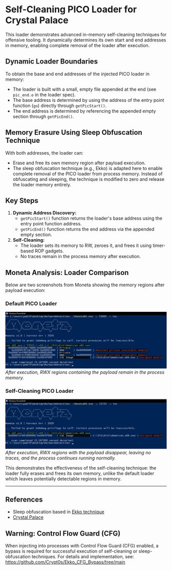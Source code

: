 # Self-Cleaning PICO Loader for Crystal Palace

This loader demonstrates advanced in-memory self-cleaning techniques for offensive tooling. It dynamically determines its own start and end addresses in memory, enabling complete removal of the loader after execution.

## Dynamic Loader Boundaries
To obtain the base and end addresses of the injected PICO loader in memory:
- The loader is built with a small, empty file appended at the end (see `pic_end.o` in the loader spec).
- The base address is determined by using the address of the entry point function (`go`) directly through `getPicStart()`.
- The end address is determined by referencing the appended empty section through `getPicEnd()`.

## Memory Erasure Using Sleep Obfuscation Technique
With both addresses, the loader can:
- Erase and free its own memory region after payload execution.
- The sleep obfuscation technique (e.g., Ekko) is adapted here to enable complete removal of the PICO loader from process memory. Instead of obfuscating and sleeping, the technique is modified to zero and release the loader memory entirely.

## Key Steps
1. **Dynamic Address Discovery:**
   - `getPicStart()` function returns the loader's base address using the entry point function address.
   - `getPicEnd()` function returns the end address via the appended empty section.
2. **Self-Cleaning:**
   - The loader sets its memory to RW, zeroes it, and frees it using timer-based ROP gadgets.
   - No traces remain in the process memory after execution.

## Moneta Analysis: Loader Comparison

Below are two screenshots from Moneta showing the memory regions after payload execution:

### Default PICO Loader
![Default Loader](images/default_loader.png)
*After execution, RWX regions containing the payload remain in the process memory.*

### Self-Cleaning PICO Loader
![Self-Cleaning Loader](images/self_cleaning_loader.png)
*After execution, RWX regions with the payload disappear, leaving no traces, and the process continues running normally.*

This demonstrates the effectiveness of the self-cleaning technique: the loader fully erases and frees its own memory, unlike the default loader which leaves potentially detectable regions in memory.

---
## References
- Sleep obfuscation based in [Ekko technique](https://github.com/Crystallize-Ekko/Ekko)
- [Crystal Palace](https://tradecraftgarden.org/crystalpalace.html)

## Warning: Control Flow Guard (CFG)

When injecting into processes with Control Flow Guard (CFG) enabled, a bypass is required for successful execution of self-cleaning or sleep-obfuscation techniques. For details and implementation, see: https://github.com/Crypt0s/Ekko_CFG_Bypass/tree/main